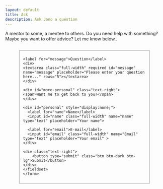 ```yaml
---
layout: default
title: Ask
description: Ask Jono a question
---
```



  A mentor to some, a mentee to others. Do you need help with something? Maybe you want to offer advice? Let me know below..

<script>
       function more(){
          document.getElementById("personal").style.display = "block";
          document.getElementById("more-personal").style.display = "none";
       }
    </script>
  <form style="max-width:30em;margin:auto;padding:1em;" class="form-horizontal" netlify name="Ask Jono" action="/" method="POST">
    <fieldset>

    <label for="message">Question</label>
    <div>
    <textarea class="full-width" required id="message" name="message" placeholder="Please enter your question here..." rows="5"></textarea>
    </div>
    
    <div id="more-personal" class="text-right">
    <span>Want me to get back to you?</span>
    </div>
    
    <div id="personal" style="display:none;">
      <label for="name">Name</label>
      <input id="name" class="full-width" name="name" type="text" placeholder="Your name">

      <label for="email">E-mail</label>
      <input id="email" class="full-width" name="Email" type="text" placeholder="Your email" >
    </div>

    <div class="text-right">
        <button type="submit" class="btn btn-dark btn-lg">Submit</button>
    </div>
    </fieldset>
    </form>
